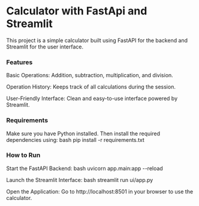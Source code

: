 # Calculator with FastApi and Streamlit

This project is a simple calculator built using FastAPI for the backend and Streamlit for the user interface.

### Features
Basic Operations: Addition, subtraction, multiplication, and division.

Operation History: Keeps track of all calculations during the session.

User-Friendly Interface: Clean and easy-to-use interface powered by Streamlit.

### Requirements
Make sure you have Python installed. Then install the required dependencies using:
bash
pip install -r requirements.txt

### How to Run
Start the FastAPI Backend:
bash
uvicorn app.main:app --reload

Launch the Streamlit Interface:
bash
streamlit run ui/app.py

Open the Application:
Go to http://localhost:8501 in your browser to use the calculator.
